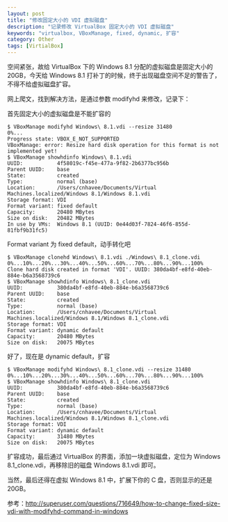 ```yaml
---
layout: post
title: "修改固定大小的 VDI 虚拟磁盘"
description: "记录修改 VirtualBox 固定大小的 VDI 虚拟磁盘"
keywords: "virtualbox, VBoxManage, fixed, dynamic, 扩容"
category: Other
tags: [VirtialBox]
---
```


空间紧张，故给 VirtualBox 下的 Windows 8.1 分配的虚拟磁盘是固定大小的 20GB，今天给 Windows 8.1 打补丁的时候，终于出现磁盘空间不足的警告了，不得不给虚拟磁盘扩容。

网上爬文，找到解决方法，是通过参数 modifyhd 来修改，记录下：

首先固定大小的虚拟磁盘是不能扩容的

<!-- more -->
```
$ VBoxManage modifyhd Windows\ 8.1.vdi --resize 31480
0%...
Progress state: VBOX_E_NOT_SUPPORTED
VBoxManage: error: Resize hard disk operation for this format is not implemented yet!
$ VBoxManage showhdinfo Windows\ 8.1.vdi
UUID:           4f58019c-f45e-477a-9f82-2b6377bc956b
Parent UUID:    base
State:          created
Type:           normal (base)
Location:       /Users/cnhavee/Documents/Virtual Machines.localized/Windows 8.1/Windows 8.1.vdi
Storage format: VDI
Format variant: fixed default
Capacity:       20480 MBytes
Size on disk:   20482 MBytes
In use by VMs:  Windows 8.1 (UUID: 0e44d03f-7824-46f6-855d-81fbf9b31fc5)
```

Format variant 为 fixed default，动手转化吧

```
$ VBoxManage clonehd Windows\ 8.1.vdi ./Windows\ 8.1_clone.vdi
0%...10%...20%...30%...40%...50%...60%...70%...80%...90%...100%
Clone hard disk created in format 'VDI'. UUID: 380da4bf-e8fd-40eb-884e-b6a3568739c6
$ VBoxManage showhdinfo Windows\ 8.1_clone.vdi
UUID:           380da4bf-e8fd-40eb-884e-b6a3568739c6
Parent UUID:    base
State:          created
Type:           normal (base)
Location:       /Users/cnhavee/Documents/Virtual Machines.localized/Windows 8.1/Windows 8.1_clone.vdi
Storage format: VDI
Format variant: dynamic default
Capacity:       20480 MBytes
Size on disk:   20075 MBytes
```

好了，现在是 dynamic default，扩容

```
$ VBoxManage modifyhd Windows\ 8.1_clone.vdi --resize 31480
0%...10%...20%...30%...40%...50%...60%...70%...80%...90%...100%
$ VBoxManage showhdinfo Windows\ 8.1_clone.vdi
UUID:           380da4bf-e8fd-40eb-884e-b6a3568739c6
Parent UUID:    base
State:          created
Type:           normal (base)
Location:       /Users/cnhavee/Documents/Virtual Machines.localized/Windows 8.1/Windows 8.1_clone.vdi
Storage format: VDI
Format variant: dynamic default
Capacity:       31480 MBytes
Size on disk:   20075 MBytes
```

扩容成功，最后通过 VirtualBox 的界面，添加一块虚拟磁盘，定位为 Windows 8.1_clone.vdi，再移除旧的磁盘 Windows 8.1.vdi 即可。

当然，最后还得在虚拟 Windows 8.1 中，扩展下你的 C 盘，否则显示的还是 20GB。

参考：<http://superuser.com/questions/716649/how-to-change-fixed-size-vdi-with-modifyhd-command-in-windows>
